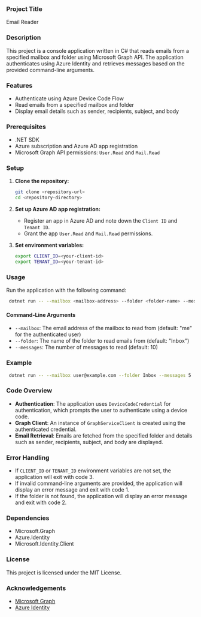 ### Project Title

Email Reader

### Description

This project is a console application written in C# that reads emails from a specified mailbox and folder using Microsoft Graph API. The application authenticates using Azure Identity and retrieves messages based on the provided command-line arguments.

### Features

- Authenticate using Azure Device Code Flow
- Read emails from a specified mailbox and folder
- Display email details such as sender, recipients, subject, and body

### Prerequisites

- .NET SDK
- Azure subscription and Azure AD app registration
- Microsoft Graph API permissions: `User.Read` and `Mail.Read`

### Setup

1. **Clone the repository:**
   ```sh
   git clone <repository-url>
   cd <repository-directory>
   ```

2. **Set up Azure AD app registration:**
   - Register an app in Azure AD and note down the `Client ID` and `Tenant ID`.
   - Grant the app `User.Read` and `Mail.Read` permissions.

3. **Set environment variables:**
   ```sh
   export CLIENT_ID=<your-client-id>
   export TENANT_ID=<your-tenant-id>
   ```

### Usage

Run the application with the following command:
```sh
 dotnet run -- --mailbox <mailbox-address> --folder <folder-name> --messages <message-count>
```

#### Command-Line Arguments
- `--mailbox`: The email address of the mailbox to read from (default: "me" for the authenticated user)
- `--folder`: The name of the folder to read emails from (default: "Inbox")
- `--messages`: The number of messages to read (default: 10)

### Example

```sh
 dotnet run -- --mailbox user@example.com --folder Inbox --messages 5
```

### Code Overview

- **Authentication**: The application uses `DeviceCodeCredential` for authentication, which prompts the user to authenticate using a device code.
- **Graph Client**: An instance of `GraphServiceClient` is created using the authenticated credential.
- **Email Retrieval**: Emails are fetched from the specified folder and details such as sender, recipients, subject, and body are displayed.

### Error Handling

- If `CLIENT_ID` or `TENANT_ID` environment variables are not set, the application will exit with code 3.
- If invalid command-line arguments are provided, the application will display an error message and exit with code 1.
- If the folder is not found, the application will display an error message and exit with code 2.

### Dependencies

- Microsoft.Graph
- Azure.Identity
- Microsoft.Identity.Client

### License

This project is licensed under the MIT License.

### Acknowledgements

- [Microsoft Graph](https://docs.microsoft.com/en-us/graph/overview)
- [Azure Identity](https://docs.microsoft.com/en-us/dotnet/api/overview/azure/identity-readme)

